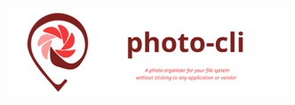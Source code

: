 <p align="center">
  <picture>
    <source media="(prefers-color-scheme: dark)" srcset="./assets/logo-dark.svg">
    <source media="(prefers-color-scheme: light)" srcset="./assets/logo-light.svg">
    <img alt="A photo organizer for your file system without sticking to any application or vendor" src="./assets/logo-light.svg">
  </picture>
</p>